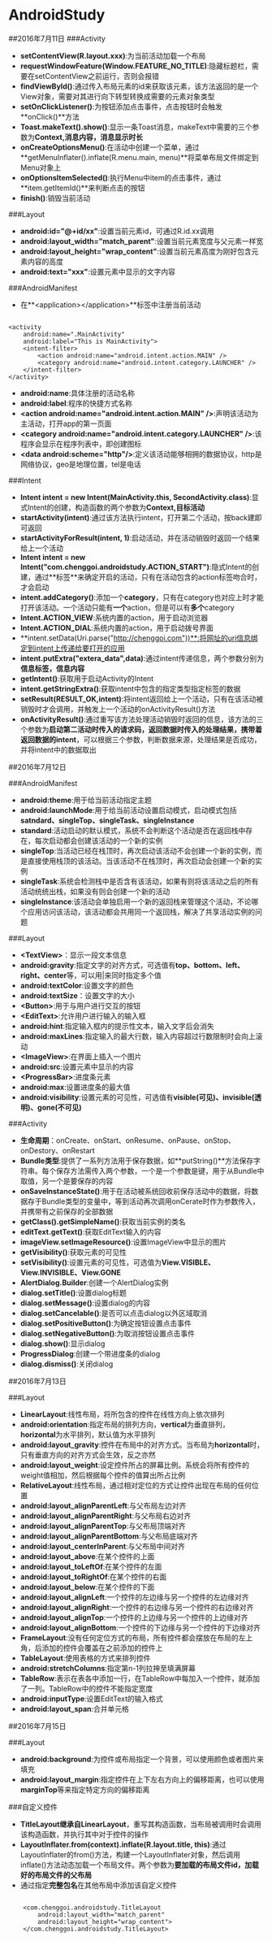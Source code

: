 # AndroidStudy


##2016年7月11日
###Activity
- **setContentView(R.layout.xxx)**:为当前活动加载一个布局
- **requestWindowFeature(Window.FEATURE_NO_TITLE)**:隐藏标题栏，需要在setContentView之前运行，否则会报错
- **findViewById()**:通过传入布局元素的id来获取该元素，该方法返回的是一个View对象，需要对其进行向下转型转换成需要的元素对象类型
- **setOnClickListener()**:为按钮添加点击事件，点击按钮时会触发**onClick()**方法
- **Toast.makeText().show()**:显示一条Toast消息，makeText中需要的三个参数为**Context,消息内容，消息显示时长**
- **onCreateOptionsMenu()**:在活动中创建一个菜单，通过**getMenuInflater().inflate(R.menu.main, menu)**将菜单布局文件绑定到Menu对象上
- **onOptionsItemSelected()**:执行Menu中item的点击事件，通过**item.getItemId()**来判断点击的按钮
- **finish()**:销毁当前活动


###Layout

- **android:id="@+id/xx"**:设置当前元素id，可通过R.id.xx调用
- **android:layout_width="match_parent"**:设置当前元素宽度与父元素一样宽
- **android:layout_height="wrap_content"**:设置当前元素高度为刚好包含元素内容的高度
- **android:text="xxx"**:设置元素中显示的文字内容

###AndroidManifest

- 在**\<application\>\</application\>**标签中注册当前活动

```

<activity
    android:name=".MainActivity"
    android:label="This is MainActivity">
    <intent-filter>
        <action android:name="android.intent.action.MAIN" />
        <category android:name="android.intent.category.LAUNCHER" />
    </intent-filter>
</activity>

```

- **android:name**:具体注册的活动名称
- **android:label**:程序的快捷方式名称
- **\<action android:name="android.intent.action.MAIN" /\>**:声明该活动为主活动，打开app的第一页面
- **\<category android:name="android.intent.category.LAUNCHER" /\>**:该程序会显示在程序列表中，即创建图标
- **\<data android:scheme="http"/\>**:定义该活动能够相拥的数据协议，http是网络协议，geo是地理位置，tel是电话

###Intent

- **Intent intent = new Intent(MainActivity.this, SecondActivity.class)**:显式Intent的创建，构造函数的两个参数为**Context,目标活动**
- **startActivity(intent)**:通过该方法执行intent，打开第二个活动，按back建即可返回
- **startActivityForResult(intent, 1)**:启动活动，并在活动销毁时返回一个结果给上一个活动
- **Intent intent = new Intent("com.chenggoi.androidstudy.ACTION_START")**:隐式Intent的创建，通过**<action>标签**来确定开启的活动，只有在活动包含的action标签吻合时，才会启动
- **intent.addCategory()**:添加一个**category**，只有在category也对应上时才能打开该活动。一个活动只能有**一个**action，但是可以有**多个**category
- **Intent.ACTION_VIEW**:系统内置的action，用于启动浏览器
- **Intent.ACTION_DIAL**:系统内置的action，用于启动拨号界面
- **intent.setData(Uri.parse("http://chenggoi.com"))**:将网址的uri信息绑定到intent上传递给要打开的应用
- **intent.putExtra("extera_data",data)**:通过intent传递信息，两个参数分别为**信息标签，信息内容**
- **getIntent()**:获取用于启动Activity的Intent
- **intent.getStringExtra()**:获取intent中包含的指定类型指定标签的数据
- **setResult(RESULT_OK,intent)**:将intent返回给上一个活动，只有在该活动被销毁时才会调用，并触发上一个活动的onActivityResult()方法
- **onActivityResult()**:通过重写该方法处理活动销毁时返回的信息，该方法的三个参数为**启动第二活动时传入的请求码，返回数据时传入的处理结果，携带着返回数据的intent**，可以根据三个参数，判断数据来源，处理结果是否成功，并将intent中的数据取出

##2016年7月12日

###AndroidManifest

- **android:theme**:用于给当前活动指定主题
- **android:launchMode**:用于给当前活动设置启动模式，启动模式包括**satndard、singleTop、singleTask、singleInstance**
- **standard**:活动启动的默认模式，系统不会判断这个活动是否在返回栈中存在，每次启动都会创建该活动的一个新的实例
- **singleTop**:当活动已经在栈顶时，再次启动该活动不会创建一个新的实例，而是直接使用栈顶的该活动。当该活动不在栈顶时，再次启动会创建一个新的实例
- **singleTask**:系统会检测栈中是否含有该活动，如果有则将该活动之后的所有活动统统出栈，如果没有则会创建一个新的活动
- **singleInstance**:该活动会单独启用一个新的返回栈来管理这个活动，不论哪个应用访问该活动，该活动都会共用同一个返回栈，解决了共享活动实例的问题


###Layout

- **\<TextView\>**：显示一段文本信息
- **android:gravity**:指定文字的对齐方式，可选值有**top、bottom、left、right、center**等，可以用|来同时指定多个值
- **android:textColor**:设置文字的颜色
- **android:textSize**：设置文字的大小
- **\<Button\>**:用于与用户进行交互的按钮
- **\<EditText\>**:允许用户进行输入的输入框
- **android:hint**:指定输入框内的提示性文本，输入文字后会消失
- **android:maxLines**:指定输入的最大行数，输入内容超过行数限制时会向上滚动
- **\<ImageView\>**:在界面上插入一个图片
- **android:src**:设置元素中显示的内容
- **\<ProgressBar\>**:进度条元素
- **android:max**:设置进度条的最大值
- **android:visibility**:设置元素的可见性，可选值有**visible(可见)、invisible(透明)、gone(不可见)**

###Activity

- **生命周期**：onCreate、onStart、onResume、onPause、onStop、onDestory、onRestart
- **Bundle类型**:提供了一系列方法用于保存数据，如**putString()**方法保存字符串。每个保存方法需传入两个参数，一个是一个参数是键，用于从Bundle中取值，另一个是要保存的内容
- **onSaveInstanceState()**:用于在活动被系统回收前保存活动中的数据，将数据存于Bundle类型的变量中，等到活动再次调用onCerate时作为参数传入，并携带有之前保存的全部数据
- **getClass().getSimpleName()**:获取当前实例的类名
- **editText.getText()**:获取EditText输入的内容
- **imageView.setImageResource()**:设置ImageView中显示的图片
- **getVisibility()**:获取元素的可见性
- **setVisibility()**:设置元素的可见性，可选值为**View.VISIBLE、View.INVISIBLE、View.GONE**
- **AlertDialog.Builder**:创建一个AlertDialog实例
- **dialog.setTitle()**:设置dialog标题
- **dialog.setMessage()**:设置dialog的内容
- **dialog.setCancelable()**:是否可以点击dialog以外区域取消
- **dialog.setPositiveButton()**:为确定按钮设置点击事件
- **dialog.setNegativeButton()**:为取消按钮设置点击事件
- **dialog.show()**:显示dialog
- **ProgressDialog**:创建一个带进度条的dialog
- **dialog.dismiss()**:关闭dialog

##2016年7月13日

###Layout

- **LinearLayout**:线性布局，将所包含的控件在线性方向上依次排列
- **android:orientation**:指定布局的排列方向，**vertical**为垂直排列，**horizontal**为水平排列，默认值为水平排列
- **android:layout_gravity**:控件在布局中的对齐方式。当布局为**horizontal**时，只有垂直方向的对齐方式会生效，反之亦然
- **android:layout_weight**:设定控件所占的屏幕比例。系统会将所有控件的weight值相加，然后根据每个控件的值算出所占比例
- **RelativeLayout**:线性布局，通过相对定位的方式让控件出现在布局的任何位置
- **android:layout_alignParentLeft**:与父布局左边对齐
- **android:layout_alignParentRight**:与父布局右边对齐
- **android:layout_alignParentTop**:与父布局顶端对齐
- **android:layout_alignParentBottom**:与父布局底端对齐
- **android:layout_centerInParent**:与父布局中间对齐
- **android:layout_above**:在某个控件的上面
- **android:layout_toLeftOf**:在某个控件的左面
- **android:layout_toRightOf**:在某个控件的右面
- **android:layout_below**:在某个控件的下面
- **android:layout_alignLeft**:一个控件的左边缘与另一个控件的左边缘对齐
- **android:layout_alignRight**:一个控件的右边缘与另一个控件的右边缘对齐
- **android:layout_alignTop**:一个控件的上边缘与另一个控件的上边缘对齐
- **android:layout_alignBottom**:一个控件的下边缘与另一个控件的下边缘对齐
- **FrameLayout**:没有任何定位方式的布局，所有控件都会摆放在布局的左上角，后添加的控件会覆盖在之前添加的控件上
- **TableLayout**:使用表格的方式来排列控件
- **android:stretchColumns**:指定第n-1列拉抻至填满屏幕
- **TableRow**:表示在表各中添加一行，在TableRow中每加入一个控件，就添加了一列。TableRow中的控件不能指定宽度
- **android:inputType**:设置EditText的输入格式
- **android:layout_span**:合并单元格

##2016年7月15日

###Layout

- **android:background**:为控件或布局指定一个背景，可以使用颜色或者图片来填充
- **android:layout_margin**:指定控件在上下左右方向上的偏移距离，也可以使用**marginTop**等来指定特定方向的偏移距离

###自定义控件

- **TitleLayout继承自LinearLayout**，重写其构造函数，当布局被调用时会调用该构造函数，并执行其中对于控件的操作
- **LayoutInflater.from(context).inflate(R.layout.title, this)**:通过LayoutInflater的from()方法，构建一个LayoutInflater对象，然后调用inflate()方法动态加载一个布局文件。两个参数为**要加载的布局文件id，加载好的布局文件的父布局**
- 通过指定**完整包名**在其他布局中添加该自定义控件

```

    <com.chenggoi.androidstudy.TitleLayout
        android:layout_width="match_parent"
        android:layout_height="wrap_content">
    </com.chenggoi.androidstudy.TitleLayout>

```















